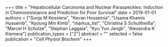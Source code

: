 +++
title = "Hepatocellular Carcinoma and Nuclear Paraspeckles: Induction in Chemoresistance and Prediction for Poor Survival"
date = 2019-01-01
authors = ["Sonja M Kesslera", "Kevan Hosseinia", "Usama Khamis Husseinb", "Kyoung Min Kimb", "markus_list", "Christina S Schultheißa", "Marcel H Schulze", "Stephan Laggaia", "Kyu Yun Jangb", "Alexandra K Kiemera"]
publication_types = ["2"]
abstract = ""
selected = false
publication = "*Cell Physiol Biochem*"
+++

